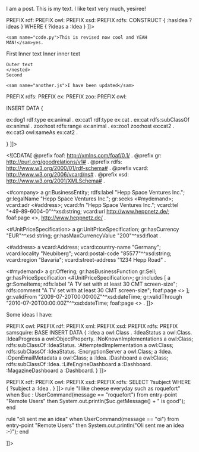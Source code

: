 <document>I am a post. This is my text. I like text very much,
yesiree! 


<sam type="n3" name="myideas.rdfa">
<sam type="data" name="ideasearch.sparql"><![CDATA[
PREFIX : <http://samsquire.com/>
PREFIX rdf: <http://www.w3.org/1999/02/22-rdf-syntax-ns#>
PREFIX owl: <http://www.w3.org/2002/07/owl#>
PREFIX xsd: <http://www.w3.org/2001/XMLSchema#>
PREFIX rdfs: <http://www.w3.org/2000/01/rdf-schema#>
CONSTRUCT   { <http://samsquire.com/> :hasIdea ?ideas }
WHERE { ?ideas a :Idea  }
]]>
</sam>
</sam>


```
<sam name="code.py">This is revised now cool and YEAH
MAN!</sam>yes. 
```
<nested>
	First
	<nested>
	Inner text
	<nested>
		Inner inner text
	</nested>
	
	Outer text
	</nested>
	Second
</nested>

```
<sam name="another.js">I have been updated</sam>
```
<sam name="animals.sparql" type="sparql">
<![CDATA[
PREFIX rdf:   <http://www.w3.org/1999/02/22-rdf-syntax-ns#>
PREFIX rdfs:   <http://www.w3.org/2000/01/rdf-schema#>
PREFIX ex:   <http://example.org/>
PREFIX zoo:   <http://example.org/zoo/>
PREFIX owl: <http://www.w3.org/2002/07/owl#>

INSERT DATA {

ex:dog1    rdf:type         ex:animal .
ex:cat1    rdf:type         ex:cat .
ex:cat     rdfs:subClassOf  ex:animal .
zoo:host   rdfs:range       ex:animal .
ex:zoo1    zoo:host         ex:cat2 .
ex:cat3    owl:sameAs       ex:cat2 .

}
]]>
</sam>

<sam type="n3" name="n3.n3"><![CDATA[
@prefix foaf: <http://xmlns.com/foaf/0.1/> .
@prefix gr: <http://purl.org/goodrelations/v1#> .
@prefix rdfs: <http://www.w3.org/2000/01/rdf-schema#> .
@prefix vcard: <http://www.w3.org/2006/vcard/ns#> .
@prefix xsd: <http://www.w3.org/2001/XMLSchema#> .

<#company> a gr:BusinessEntity;
    rdfs:label "Hepp Space Ventures Inc.";
    gr:legalName "Hepp Space Ventures Inc.";
    gr:seeks <#mydemand>;
    vcard:adr <#address>;
    vcard:fn "Hepp Space Ventures Inc.";
    vcard:tel "+49-89-6004-0"^^xsd:string;
    vcard:url <http://www.heppnetz.de/>;
    foaf:page <>,
        <http://www.heppnetz.de/> .

<#UnitPriceSpecification> a gr:UnitPriceSpecification;
    gr:hasCurrency "EUR"^^xsd:string;
    gr:hasMaxCurrencyValue "200"^^xsd:float .

<#address> a vcard:Address;
    vcard:country-name "Germany";
    vcard:locality "Neubiberg";
    vcard:postal-code "85577"^^xsd:string;
    vcard:region "Bavaria";
    vcard:street-address "1234 Hepp Road" .

<#mydemand> a gr:Offering;
    gr:hasBusinessFunction gr:Sell;
    gr:hasPriceSpecification <#UnitPriceSpecification>;
    gr:includes [ a gr:SomeItems;
            rdfs:label "A TV set with at least 30 CMT screen-size";
            rdfs:comment "A TV set with at least 30 CMT screen-size";
            foaf:page <> ];
    gr:validFrom "2009-07-20T00:00:00Z"^^xsd:dateTime;
    gr:validThrough "2010-07-20T00:00:00Z"^^xsd:dateTime;
    foaf:page <> .
]]>
</sam>

Some ideas I have:
<sam type="sparql" name="ideas.sparql">
<![CDATA[
PREFIX : <http://samsquire.com/> 
PREFIX owl: <http://www.w3.org/2002/07/owl#> 
PREFIX rdf: <http://www.w3.org/1999/02/22-rdf-syntax-ns#> 
PREFIX xml: <http://www.w3.org/XML/1998/namespace> 
PREFIX xsd: <http://www.w3.org/2001/XMLSchema#> 
PREFIX rdfs: <http://www.w3.org/2000/01/rdf-schema#> 
PREFIX samsquire: <http://samsquire.com/> 
BASE <http://samsquire.com/> 

INSERT DATA {
:Idea a owl:Class .
:IdeaStatus a owl:Class.
:IdeaProgress a owl:ObjectProperty.

:NoKnownImplementations a owl:Class;
        rdfs:subClassOf :IdeaStatus.
        
:AttemptedImplementation a owl:Class;
        rdfs:subClassOf :IdeaStatus.

:EncryptionServer a owl:Class; a :Idea.
:OpenEmailMetadata a owl:Class; a :Idea.
:Dashboard a owl:Class; rdfs:subClassOf :Idea.
:LifeEngineDashboard a :Dashboard.
:MagazineDashboard a :Dashboard.
}
]]>
</sam><sam type="data" name="currentideas.sparql">
<![CDATA[
PREFIX : <http://samsquire.com/>
PREFIX rdf: <http://www.w3.org/1999/02/22-rdf-syntax-ns#>
PREFIX owl: <http://www.w3.org/2002/07/owl#>
PREFIX xsd: <http://www.w3.org/2001/XMLSchema#>
PREFIX rdfs: <http://www.w3.org/2000/01/rdf-schema#>
SELECT ?subject 
        WHERE { ?subject a :Idea . }
]]>
</sam>
<sam type="rule" name="page.drl">
<![CDATA[package lifeengine.dashboard 
rule "I like crisps tuesdays"
when
        UserCommand(message.equals("crispst")) from entry-point "Remote Users"
then
        System.out.println("Crisps are tgood");
end

rule "I like cheese everyday such as roquefort"
when
        $uc : UserCommand(message == "roquefort") from entry-point "Remote Users"
then
        System.out.println($uc.getMessage() + " is good");
end

rule "oli sent me an idea"
when
        UserCommand(message == "oi") from entry-point "Remote Users"
then
        System.out.println("Oli sent me an idea :-)");
end

]]>
</sam></document>
